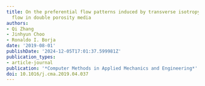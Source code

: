 ```yaml
---
title: On the preferential flow patterns induced by transverse isotropy and non-Darcy
  flow in double porosity media
authors:
- Qi Zhang
- Jinhyun Choo
- Ronaldo I. Borja
date: '2019-08-01'
publishDate: '2024-12-05T17:01:37.599981Z'
publication_types:
- article-journal
publication: '*Computer Methods in Applied Mechanics and Engineering*'
doi: 10.1016/j.cma.2019.04.037
---
```

